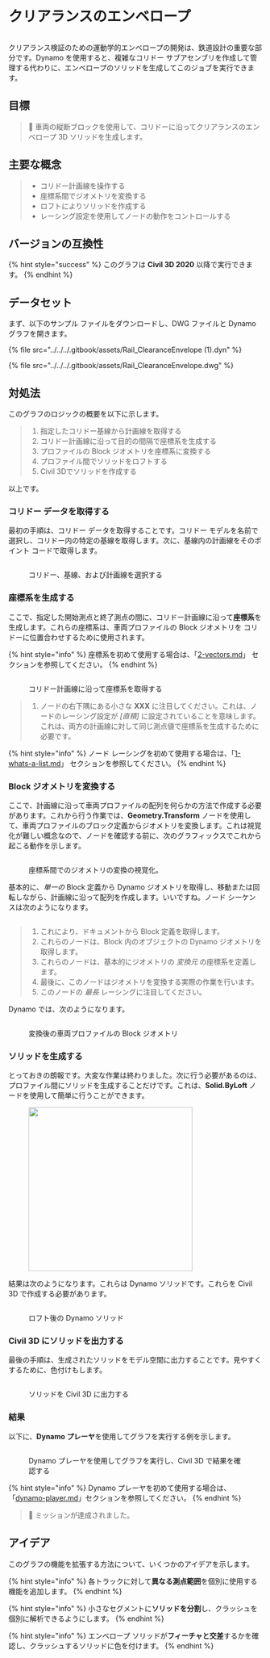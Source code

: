 # クリアランスのエンベロープ

<figure><img src="../../../.gitbook/assets/Rail_ClearanceEnvelope_Player.gif" alt=""><figcaption></figcaption></figure>

クリアランス検証のための運動学的エンベロープの開発は、鉄道設計の重要な部分です。Dynamo を使用すると、複雑なコリドー サブアセンブリを作成して管理する代わりに、エンベロープのソリッドを生成してこのジョブを実行できます。

## 目標

> :dart: 車両の縦断ブロックを使用して、コリドーに沿ってクリアランスのエンベロープ 3D ソリッドを生成します。

## 主要な概念

> * コリドー計画線を操作する
> * 座標系間でジオメトリを変換する
> * ロフトによりソリッドを作成する
> * レーシング設定を使用してノードの動作をコントロールする

## バージョンの互換性

{% hint style="success" %} このグラフは **Civil 3D 2020** 以降で実行できます。 {% endhint %}

## データセット

まず、以下のサンプル ファイルをダウンロードし、DWG ファイルと Dynamo グラフを開きます。

{% file src="../../../.gitbook/assets/Rail_ClearanceEnvelope (1).dyn" %}

{% file src="../../../.gitbook/assets/Rail_ClearanceEnvelope.dwg" %}

## 対処法

このグラフのロジックの概要を以下に示します。

> 1. 指定したコリドー基線から計画線を取得する
> 2. コリドー計画線に沿って目的の間隔で座標系を生成する
> 3. プロファイルの Block ジオメトリを座標系に変換する
> 4. プロファイル間でソリッドをロフトする
> 5. Civil 3Dでソリッドを作成する

以上です。

### コリドー データを取得する

最初の手順は、コリドー データを取得することです。コリドー モデルを名前で選択し、コリドー内の特定の基線を取得します。次に、基線内の計画線をそのポイント コードで取得します。

<figure><img src="../../../.gitbook/assets/Rail_ClearanceEnvelope_GetCorridorData.png" alt=""><figcaption><p>コリドー、基線、および計画線を選択する</p></figcaption></figure>

### 座標系を生成する

ここで、指定した開始測点と終了測点の間に、コリドー計画線に沿って**座標系**を生成します。これらの座標系は、車両プロファイルの Block ジオメトリを コリドーに位置合わせするために使用されます。

{% hint style="info" %} 座標系を初めて使用する場合は、「[2-vectors.md](../../../5\_essential\_nodes\_and\_concepts/5-2\_geometry-for-computational-design/2-vectors.md "mention")」 セクションを参照してください。 {% endhint %}

<figure><img src="../../../.gitbook/assets/Rail_ClearanceEnvelope_CreateCoordinateSystems.png" alt=""><figcaption><p>コリドー計画線に沿って座標系を取得する</p></figcaption></figure>

> 1. ノードの右下隅にある小さな **XXX** に注目してください。これは、ノードのレーシング設定が _[直積]_ に設定されていることを意味します。これは、両方の計画線に対して同じ測点値で座標系を生成するために必要です。

{% hint style="info" %} ノード レーシングを初めて使用する場合は、「[1-whats-a-list.md](../../../5\_essential\_nodes\_and\_concepts/5-4\_designing-with-lists/1-whats-a-list.md "mention")」 セクションを参照してください。 {% endhint %}

### Block ジオメトリを変換する

ここで、計画線に沿って車両プロファイルの配列を何らかの方法で作成する必要があります。これから行う作業では、**Geometry.Transform** ノードを使用して、車両プロファイルのブロック定義からジオメトリを変換します。これは視覚化が難しい概念なので、ノードを確認する前に、次のグラフィックスでこれから起こる動作を示します。

<figure><img src="../../../.gitbook/assets/Rail_ClearanceEnvelope_TransformAnimation.gif" alt=""><figcaption><p>座標系間でのジオメトリの変換の視覚化。</p></figcaption></figure>

基本的に、_単一の_ Block 定義から Dynamo ジオメトリを取得し、移動または回転しながら、計画線に沿って配列を作成します。いいですね。ノード シーケンスは次のようになります。

<figure><img src="../../../.gitbook/assets/Rail_ClearanceEnvelope_Transform.png" alt=""><figcaption></figcaption></figure>

> 1. これにより、ドキュメントから Block 定義を取得します。
> 2. これらのノードは、Block 内のオブジェクトの Dynamo ジオメトリを取得します。
> 3. これらのノードは、基本的にジオメトリの _変換元_ の座標系を定義します。
> 4. 最後に、このノードはジオメトリを変換する実際の作業を行います。
> 5. このノードの _最長_ レーシングに注目してください。

Dynamo では、次のようになります。

<figure><img src="../../../.gitbook/assets/Rail_ClearanceEnvelope_Dynamo_Profiles.png" alt=""><figcaption><p>変換後の車両プロファイルの Block ジオメトリ</p></figcaption></figure>

### ソリッドを生成する

とっておきの朗報です。大変な作業は終わりました。次に行う必要があるのは、プロファイル間にソリッドを生成することだけです。これは、**Solid.ByLoft** ノードを使用して簡単に行うことができます。

<figure><img src="../../../.gitbook/assets/Rail_PlaceTies_SolidByLoft.png" alt="" width="325"><figcaption></figcaption></figure>

結果は次のようになります。これらは Dynamo ソリッドです。これらを Civil 3D で作成する必要があります。

<figure><img src="../../../.gitbook/assets/Rail_ClearanceEnvelope_Dynamo_Solids.png" alt=""><figcaption><p>ロフト後の Dynamo ソリッド</p></figcaption></figure>

### Civil 3D にソリッドを出力する

最後の手順は、生成されたソリッドをモデル空間に出力することです。見やすくするために、色付けもします。

<figure><img src="../../../.gitbook/assets/Rail_ClearanceEnvelope_SolidsToC3D.png" alt=""><figcaption><p>ソリッドを Civil 3D に出力する</p></figcaption></figure>

### 結果

以下に、**Dynamo プレーヤ**を使用してグラフを実行する例を示します。

<figure><img src="../../../.gitbook/assets/Rail_ClearanceEnvelope_Player.gif" alt=""><figcaption><p>Dynamo プレーヤを使用してグラフを実行し、Civil 3D で結果を確認する</p></figcaption></figure>

{% hint style="info" %} Dynamo プレーヤを初めて使用する場合は、「[dynamo-player.md](../../dynamo-player.md "mention")」セクションを参照してください。 {% endhint %}

> :tada: ミッションが達成されました。

## アイデア

このグラフの機能を拡張する方法について、いくつかのアイデアを示します。

{% hint style="info" %} 各トラックに対して**異なる測点範囲**を個別に使用する機能を追加します。 {% endhint %}

{% hint style="info" %} 小さなセグメントに**ソリッドを分割**し、クラッシュを個別に解析できるようにします。 {% endhint %}

{% hint style="info" %} エンベロープ ソリッドが**フィーチャと交差**するかを確認し、クラッシュするソリッドに色を付けます。 {% endhint %}
